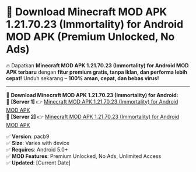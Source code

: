 # 🚀 Download Minecraft MOD APK 1.21.70.23 (Immortality) for Android MOD APK (Premium Unlocked, No Ads)  

🔥 Dapatkan **Minecraft MOD APK 1.21.70.23 (Immortality) for Android MOD APK terbaru** dengan **fitur premium gratis, tanpa iklan, dan performa lebih cepat!** Unduh sekarang – **100% aman, cepat, dan bebas virus!**  

---


🔽 **Download Minecraft MOD APK 1.21.70.23 (Immortality) for Android:**  
🔹 **[Server 1]** 👉 [Minecraft MOD APK 1.21.70.23 (Immortality) for Android MOD APK](https://apkcomod.com?title=Minecraft_MOD_APK_1.21.70.23_(Immortality)_for_Android)  
🔹 **[Server 2]** 👉 [Minecraft MOD APK 1.21.70.23 (Immortality) for Android MOD APK](https://apkcomod.com?title=Minecraft_MOD_APK_1.21.70.23_(Immortality)_for_Android)  


✅ **Version**: pacb9  
✅ **Size**: Varies with device  
✅ **Requires**: Android 5.0+  
✅ **MOD Features**: Premium Unlocked, No Ads, Unlimited Access  
✅ **Updated**: [Current Date]  